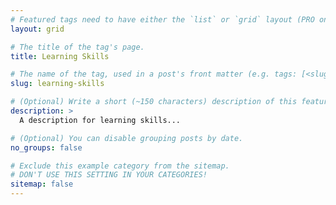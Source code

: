 ```yaml
---
# Featured tags need to have either the `list` or `grid` layout (PRO only).
layout: grid

# The title of the tag's page.
title: Learning Skills

# The name of the tag, used in a post's front matter (e.g. tags: [<slug>]).
slug: learning-skills

# (Optional) Write a short (~150 characters) description of this featured tag.
description: >
  A description for learning skills...

# (Optional) You can disable grouping posts by date.
no_groups: false

# Exclude this example category from the sitemap.
# DON'T USE THIS SETTING IN YOUR CATEGORIES!
sitemap: false
---
```

